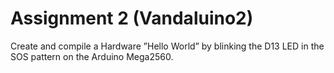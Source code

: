 # Assignment 2 (Vandaluino2)

Create and compile a Hardware ”Hello World” by blinking the D13 LED in the SOS pattern on the Arduino Mega2560.
